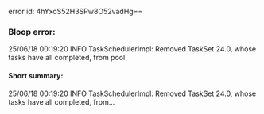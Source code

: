 error id: 4hYxoS52H3SPw8O52vadHg==
### Bloop error:

25/06/18 00:19:20 INFO TaskSchedulerImpl: Removed TaskSet 24.0, whose tasks have all completed, from pool
#### Short summary: 

25/06/18 00:19:20 INFO TaskSchedulerImpl: Removed TaskSet 24.0, whose tasks have all completed, from...